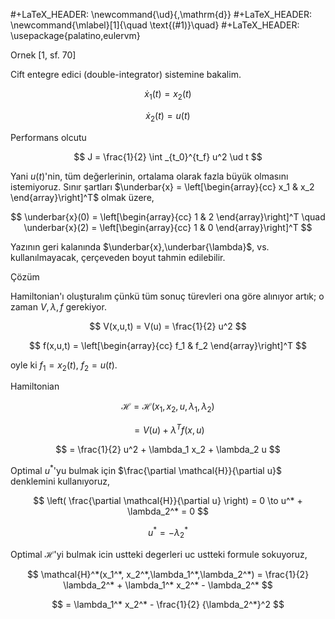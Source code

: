 #+LaTeX_HEADER: \newcommand{\ud}{\,\mathrm{d}}
#+LaTeX_HEADER: \newcommand{\mlabel}[1]{\quad \text{(#1)}\quad}
#+LaTeX_HEADER: \usepackage{palatino,eulervm}

Ornek [1, sf. 70]

Cift entegre edici (double-integrator) sistemine bakalim. 

$$
\dot{x}_1(t) = x_2(t)
$$

$$
\dot{x}_2(t) = u(t)
$$

Performans olcutu 

$$
J = \frac{1}{2} \int _{t_0}^{t_f} u^2 \ud t
$$

Yani $u(t)$'nin, tüm değerlerinin, ortalama olarak fazla büyük
olmasını istemiyoruz. Sınır şartları $\underbar{x} =
\left[\begin{array}{cc} x_1 & x_2 \end{array}\right]^T$ 
olmak üzere,

$$
\underbar{x}(0) = \left[\begin{array}{cc} 1 & 2 \end{array}\right]^T \quad 
\underbar{x}(2) = \left[\begin{array}{cc} 1 & 0 \end{array}\right]^T 
$$

Yazının geri kalanında $\underbar{x},\underbar{\lambda}$, vs.
kullanılmayacak, çerçeveden boyut tahmin edilebilir. 

Çözüm

Hamiltonian'ı oluşturalım çünkü tüm sonuç türevleri ona göre alınıyor
artık; o zaman $V,\lambda,f$ gerekiyor. 

$$
V(x,u,t) = V(u) = \frac{1}{2} u^2
$$

$$
f(x,u,t) = \left[\begin{array}{cc} f_1 & f_2 \end{array}\right]^T
$$

oyle ki $f_1 = x_2(t)$, $f_2 = u(t)$. 

Hamiltonian

$$
\mathcal{H} = \mathcal{H}(x_1, x_2, u, \lambda_1, \lambda_2)
$$

$$
= V(u) + \lambda^T f(x,u)
$$

$$
= \frac{1}{2} u^2 + \lambda_1 x_2 + \lambda_2 u 
$$

Optimal $u^*$'yu bulmak için $\frac{\partial \mathcal{H}}{\partial u}$ denklemini kullanıyoruz,

$$
\left( \frac{\partial \mathcal{H}}{\partial u} \right) = 0 \to
u^* + \lambda_2^* = 0
$$

$$
u^* = -\lambda_2^*
$$

Optimal $\mathcal{H}$'yi bulmak icin ustteki degerleri uc ustteki
formule sokuyoruz, 

$$
\mathcal{H}^*(x_1^*, x_2^*,\lambda_1^*,\lambda_2^*) = 
\frac{1}{2} \lambda_2^* + \lambda_1^* x_2^* - \lambda_2^* 
$$

$$
= \lambda_1^* x_2^* - \frac{1}{2} {\lambda_2^*}^2  
$$

















